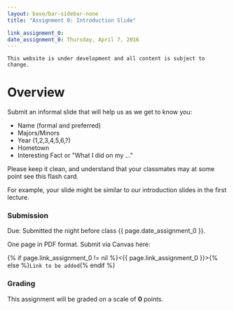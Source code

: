 ```yaml
---
layout: base/bar-sidebar-none
title: "Assignment 0: Introduction Slide"

link_assignment_0: 
date_assignment_0: Thursday, April 7, 2016
---
```


~~~
This website is under development and all content is subject to change.
~~~

# Overview

Submit an informal slide that will help us as we get to know you:

- Name (formal and preferred)
- Majors/Minors
- Year (1,2,3,4,5,6,?)
- Hometown
- Interesting Fact or "What I did on my ..."

Please keep it clean, and understand that your classmates may at some point see this flash card.

For example, your slide might be similar to our introduction slides in the first lecture.

### Submission

Due: Submitted the night before class {{ page.date_assignment_0 }}.

One page in PDF format. Submit via Canvas here:

{% if page.link_assignment_0 != nil %}<{{ page.link_assignment_0 }}>{% else %}`Link to be added`{% endif %}

### Grading

This assignment will be graded on a scale of __0__ points. 
